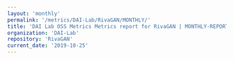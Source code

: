 ```yaml
---
layout: 'monthly'
permalink: '/metrics/DAI-Lab/RivaGAN/MONTHLY/'
title: 'DAI Lab OSS Metrics Metrics report for RivaGAN | MONTHLY-REPORT-2019-10-25'
organization: 'DAI-Lab'
repository: 'RivaGAN'
current_date: '2019-10-25'
---
```


